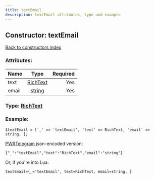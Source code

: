 ```yaml
---
title: textEmail
description: textEmail attributes, type and example
---
```

## Constructor: textEmail  
[Back to constructors index](index.md)



### Attributes:

| Name     |    Type       | Required |
|----------|:-------------:|---------:|
|text|[RichText](../types/RichText.md) | Yes|
|email|[string](../types/string.md) | Yes|



### Type: [RichText](../types/RichText.md)


### Example:

```
$textEmail = ['_' => 'textEmail', 'text' => RichText, 'email' => string, ];
```  

[PWRTelegram](https://pwrtelegram.xyz) json-encoded version:

```
{"_":"textEmail","text":"RichText","email":"string"}
```


Or, if you're into Lua:  


```
textEmail={_='textEmail', text=RichText, email=string, }

```


